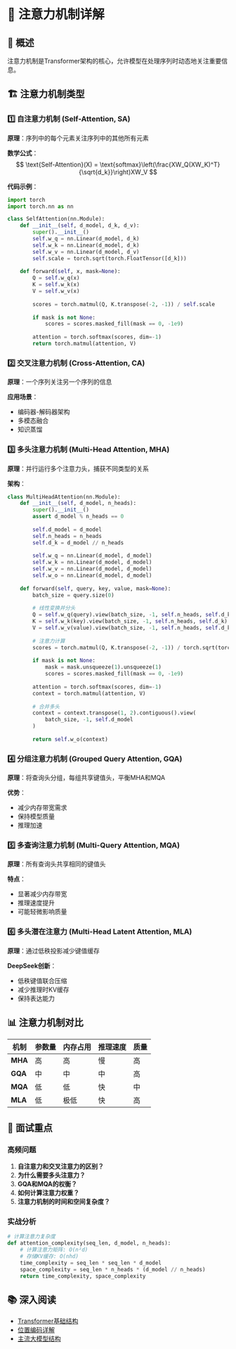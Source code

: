 # 🎯 注意力机制详解

## 🎯 概述
注意力机制是Transformer架构的核心，允许模型在处理序列时动态地关注重要信息。

## 🏗️ 注意力机制类型

### 1️⃣ 自注意力机制 (Self-Attention, SA)

**原理**：序列中的每个元素关注序列中的其他所有元素

**数学公式**：
$$
\text{Self-Attention}(X) = \text{softmax}\left(\frac{XW_Q(XW_K)^T}{\sqrt{d_k}}\right)XW_V
$$

**代码示例**：
```python
import torch
import torch.nn as nn

class SelfAttention(nn.Module):
    def __init__(self, d_model, d_k, d_v):
        super().__init__()
        self.w_q = nn.Linear(d_model, d_k)
        self.w_k = nn.Linear(d_model, d_k)
        self.w_v = nn.Linear(d_model, d_v)
        self.scale = torch.sqrt(torch.FloatTensor([d_k]))
    
    def forward(self, x, mask=None):
        Q = self.w_q(x)
        K = self.w_k(x)
        V = self.w_v(x)
        
        scores = torch.matmul(Q, K.transpose(-2, -1)) / self.scale
        
        if mask is not None:
            scores = scores.masked_fill(mask == 0, -1e9)
        
        attention = torch.softmax(scores, dim=-1)
        return torch.matmul(attention, V)
```

### 2️⃣ 交叉注意力机制 (Cross-Attention, CA)

**原理**：一个序列关注另一个序列的信息

**应用场景**：
- 编码器-解码器架构
- 多模态融合
- 知识蒸馏

### 3️⃣ 多头注意力机制 (Multi-Head Attention, MHA)

**原理**：并行运行多个注意力头，捕获不同类型的关系

**架构**：
```python
class MultiHeadAttention(nn.Module):
    def __init__(self, d_model, n_heads):
        super().__init__()
        assert d_model % n_heads == 0
        
        self.d_model = d_model
        self.n_heads = n_heads
        self.d_k = d_model // n_heads
        
        self.w_q = nn.Linear(d_model, d_model)
        self.w_k = nn.Linear(d_model, d_model)
        self.w_v = nn.Linear(d_model, d_model)
        self.w_o = nn.Linear(d_model, d_model)
    
    def forward(self, query, key, value, mask=None):
        batch_size = query.size(0)
        
        # 线性变换并分头
        Q = self.w_q(query).view(batch_size, -1, self.n_heads, self.d_k).transpose(1, 2)
        K = self.w_k(key).view(batch_size, -1, self.n_heads, self.d_k).transpose(1, 2)
        V = self.w_v(value).view(batch_size, -1, self.n_heads, self.d_k).transpose(1, 2)
        
        # 注意力计算
        scores = torch.matmul(Q, K.transpose(-2, -1)) / torch.sqrt(torch.FloatTensor([self.d_k]))
        
        if mask is not None:
            mask = mask.unsqueeze(1).unsqueeze(1)
            scores = scores.masked_fill(mask == 0, -1e9)
        
        attention = torch.softmax(scores, dim=-1)
        context = torch.matmul(attention, V)
        
        # 合并多头
        context = context.transpose(1, 2).contiguous().view(
            batch_size, -1, self.d_model
        )
        
        return self.w_o(context)
```

### 4️⃣ 分组注意力机制 (Grouped Query Attention, GQA)

**原理**：将查询头分组，每组共享键值头，平衡MHA和MQA

**优势**：
- 减少内存带宽需求
- 保持模型质量
- 推理加速

### 5️⃣ 多查询注意力机制 (Multi-Query Attention, MQA)

**原理**：所有查询头共享相同的键值头

**特点**：
- 显著减少内存带宽
- 推理速度提升
- 可能轻微影响质量

### 6️⃣ 多头潜在注意力 (Multi-Head Latent Attention, MLA)

**原理**：通过低秩投影减少键值缓存

**DeepSeek创新**：
- 低秩键值联合压缩
- 减少推理时KV缓存
- 保持表达能力

## 📊 注意力机制对比

| 机制 | 参数量 | 内存占用 | 推理速度 | 质量 |
|---|---|---|---|---|
| **MHA** | 高 | 高 | 慢 | 高 |
| **GQA** | 中 | 中 | 中 | 高 |
| **MQA** | 低 | 低 | 快 | 中 |
| **MLA** | 低 | 极低 | 快 | 高 |

## 🎯 面试重点

### 高频问题
1. **自注意力和交叉注意力的区别？**
2. **为什么需要多头注意力？**
3. **GQA和MQA的权衡？**
4. **如何计算注意力权重？**
5. **注意力机制的时间和空间复杂度？**

### 实战分析
```python
# 计算注意力复杂度
def attention_complexity(seq_len, d_model, n_heads):
    # 计算注意力矩阵: O(n²d)
    # 存储KV缓存: O(nhd)
    time_complexity = seq_len * seq_len * d_model
    space_complexity = seq_len * n_heads * (d_model // n_heads)
    return time_complexity, space_complexity
```

## 📚 深入阅读
- [Transformer基础结构](../transformer/README.md)
- [位置编码详解](../position/README.md)
- [主流大模型结构](../models/README.md)
